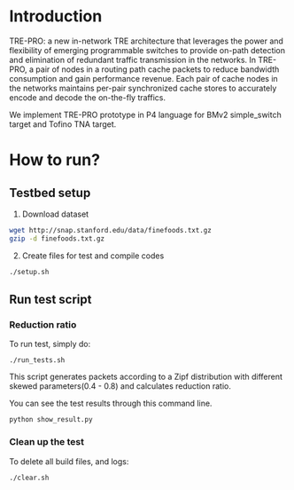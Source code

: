 # Introduction

TRE-PRO: a new in-network TRE architecture that leverages the power and flexibility of emerging programmable switches to provide on-path detection and elimination of redundant traffic transmission in the networks. In TRE-PRO, a pair of nodes in a routing path cache packets to reduce bandwidth consumption and gain performance revenue. Each pair of cache nodes in the networks maintains per-pair synchronized cache stores to accurately encode and decode the on-the-fly traffics.

We implement TRE-PRO prototype in P4 language for BMv2 simple_switch target and Tofino TNA target.


# How to run?

## Testbed setup

1. Download dataset
```bash
wget http://snap.stanford.edu/data/finefoods.txt.gz
gzip -d finefoods.txt.gz
```

2. Create files for test and compile codes
```bash
./setup.sh
```


## Run test script

### Reduction ratio

To run test, simply do:

    ./run_tests.sh


This script generates packets according to a  Zipf distribution with different skewed parameters(0.4 - 0.8) and calculates reduction ratio.

You can see the test results through this command line.

    python show_result.py


### Clean up the test

To delete all build files, and logs:

    ./clear.sh
